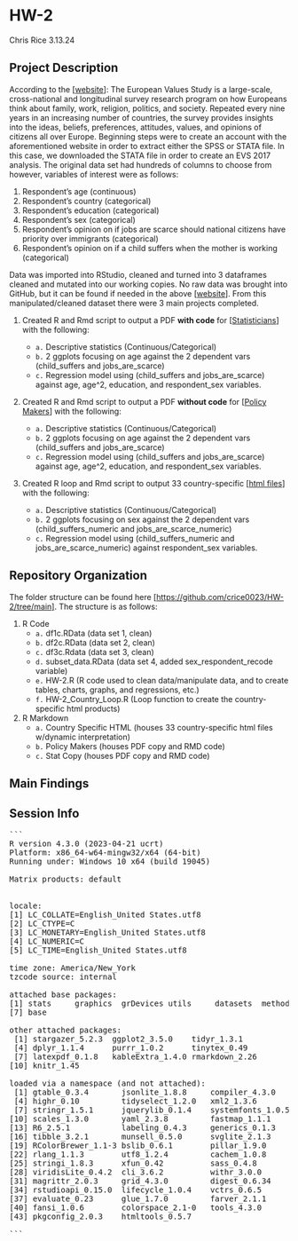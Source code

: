 # HW-2
Chris Rice
3.13.24

## Project Description
According to the [[website](https://search.gesis.org/research_data/ZA7500#variables|exploredata-ZA7500_Varv72|0|variable_order|asc)]: The European Values Study is a large-scale, cross-national and longitudinal
survey research program on how Europeans think about family, work, religion, politics, and society. Repeated
every nine years in an increasing number of countries, the survey provides insights into the ideas, beliefs,
preferences, attitudes, values, and opinions of citizens all over Europe.
Beginning steps were to create an account with the aforementioned website in order to extract either the
SPSS or STATA file. In this case, we downloaded the STATA file in order to create an EVS 2017 analysis.
The original data set had hundreds of columns to choose from however, variables of interest were as follows:

1. Respondent’s age (continuous)
2. Respondent’s country (categorical)
3. Respondent’s education (categorical)
4. Respondent’s sex (categorical)
5. Respondent’s opinion on if jobs are scarce should national citizens have priority over immigrants (categorical)
6. Respondent’s opinion on if a child suffers when the mother is working (categorical)

Data was imported into RStudio, cleaned and turned into 3 dataframes cleaned and mutated into our working copies. No raw data was brought into GitHub, but it can be found if needed in the above [[website](https://search.gesis.org/research_data/ZA7500#variables|exploredata-ZA7500_Varv72|0|variable_order|asc)].
From this manipulated/cleaned dataset there were 3 main projects completed.

1. Created R and Rmd script to output a PDF **with code** for [[Statisticians](https://github.com/crice0023/HW-2/blob/main/Rmarkdown/Stat%20Copy/EVS_Statistician_Copy.pdf)] with the following:
   - `a.` Descriptive statistics (Continuous/Categorical)
   - `b.` 2 ggplots focusing on age against the 2 dependent vars (child_suffers and jobs_are_scarce)
   - `c.` Regression model using (child_suffers and jobs_are_scarce) against age, age^2, education, and respondent_sex variables.

2. Created R and Rmd script to output a PDF **without  code** for [[Policy Makers](https://github.com/crice0023/HW-2/blob/main/Rmarkdown/Policy%20Makers/EVS_Policy_Makers_Copy.pdf)] with the following:
   - `a.`  Descriptive statistics (Continuous/Categorical)
   - `b.`  2 ggplots focusing on age against the 2 dependent vars (child_suffers and jobs_are_scarce)
   - `c.`  Regression model using (child_suffers and jobs_are_scarce) against age, age^2, education, and respondent_sex variables.
  
3. Created R loop and Rmd script to output 33 country-specific [[html files](https://github.com/crice0023/HW-2/tree/main/Rmarkdown/Country%20Specific%20HTML)] with the following: 
   - `a.`  Descriptive statistics (Continuous/Categorical)
   - `b.`  2 ggplots focusing on sex against the 2 dependent vars (child_suffers_numeric and jobs_are_scarce_numeric)
   - `c.`  Regression model using (child_suffers_numeric and jobs_are_scarce_numeric) against respondent_sex variables. 
   
     
##  Repository Organization
The folder structure can be found here [https://github.com/crice0023/HW-2/tree/main].
The structure is as follows: 
1. R Code
    - `a.` df1c.RData (data set 1, clean)
    - `b.` df2c.RData (data set 2, clean)
    - `c.` df3c.Rdata (data set 3, clean)
    - `d.` subset_data.RData (data set 4, added sex_respondent_recode variable)
    - `e.` HW-2.R  (R code used to clean data/manipulate data, and to create tables, charts, graphs, and regressions, etc.)
    - `f.` HW-2_Country_Loop.R  (Loop function to create the country-specific html products)
2. R Markdown
    - `a.` Country Specific HTML (houses 33 country-specific html files w/dynamic interpretation)
    - `b.` Policy Makers (houses PDF copy and RMD code)
    - `c.` Stat Copy (houses PDF copy and RMD code)
 
## Main Findings



## Session Info ##

<pre>
```
R version 4.3.0 (2023-04-21 ucrt)
Platform: x86_64-w64-mingw32/x64 (64-bit)
Running under: Windows 10 x64 (build 19045)

Matrix products: default


locale:
[1] LC_COLLATE=English_United States.utf8 
[2] LC_CTYPE=C                            
[3] LC_MONETARY=English_United States.utf8
[4] LC_NUMERIC=C                          
[5] LC_TIME=English_United States.utf8    

time zone: America/New_York
tzcode source: internal

attached base packages:
[1] stats     graphics  grDevices utils     datasets  methods  
[7] base     

other attached packages:
 [1] stargazer_5.2.3  ggplot2_3.5.0    tidyr_1.3.1     
 [4] dplyr_1.1.4      purrr_1.0.2      tinytex_0.49    
 [7] latexpdf_0.1.8   kableExtra_1.4.0 rmarkdown_2.26  
[10] knitr_1.45      

loaded via a namespace (and not attached):
 [1] gtable_0.3.4       jsonlite_1.8.8     compiler_4.3.0    
 [4] highr_0.10         tidyselect_1.2.0   xml2_1.3.6        
 [7] stringr_1.5.1      jquerylib_0.1.4    systemfonts_1.0.5 
[10] scales_1.3.0       yaml_2.3.8         fastmap_1.1.1     
[13] R6_2.5.1           labeling_0.4.3     generics_0.1.3    
[16] tibble_3.2.1       munsell_0.5.0      svglite_2.1.3     
[19] RColorBrewer_1.1-3 bslib_0.6.1        pillar_1.9.0      
[22] rlang_1.1.3        utf8_1.2.4         cachem_1.0.8      
[25] stringi_1.8.3      xfun_0.42          sass_0.4.8        
[28] viridisLite_0.4.2  cli_3.6.2          withr_3.0.0       
[31] magrittr_2.0.3     grid_4.3.0         digest_0.6.34     
[34] rstudioapi_0.15.0  lifecycle_1.0.4    vctrs_0.6.5       
[37] evaluate_0.23      glue_1.7.0         farver_2.1.1      
[40] fansi_1.0.6        colorspace_2.1-0   tools_4.3.0       
[43] pkgconfig_2.0.3    htmltools_0.5.7  

```
</pre>
